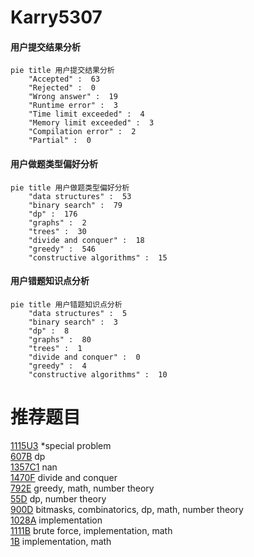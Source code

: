 # Karry5307

<!-- tabs:start -->



#### **用户提交结果分析**

```mermaid
pie title 用户提交结果分析
    "Accepted" :  63
    "Rejected" :  0
    "Wrong answer" :  19
    "Runtime error" :  3
    "Time limit exceeded" :  4
    "Memory limit exceeded" :  3
    "Compilation error" :  2
    "Partial" :  0
```

#### **用户做题类型偏好分析**

```mermaid
pie title 用户做题类型偏好分析
    "data structures" :  53
    "binary search" :  79
    "dp" :  176
    "graphs" :  2
    "trees" :  30
    "divide and conquer" :  18
    "greedy" :  546
    "constructive algorithms" :  15
```
#### **用户错题知识点分析**

```mermaid
pie title 用户错题知识点分析
    "data structures" :  5
    "binary search" :  3
    "dp" :  8
    "graphs" :  80
    "trees" :  1
    "divide and conquer" :  0
    "greedy" :  4
    "constructive algorithms" :  10
```



<!-- tabs:end -->
# 推荐题目
[1115U3](https://codeforces.com/contest/1115U/problem/3)		*special problem		  
[607B](https://codeforces.com/contest/607/problem/B)		dp		  
[1357C1](https://codeforces.com/contest/1357C/problem/1)		nan		  
[1470F](https://codeforces.com/contest/1470/problem/F)		divide and conquer		  
[792E](https://codeforces.com/contest/792/problem/E)		greedy,
                        math,
                        number theory		  
[55D](https://codeforces.com/contest/55/problem/D)		dp,
                        number theory		  
[900D](https://codeforces.com/contest/900/problem/D)		bitmasks,
                        combinatorics,
                        dp,
                        math,
                        number theory		  
[1028A](https://codeforces.com/contest/1028/problem/A)		implementation		  
[1111B](https://codeforces.com/contest/1111/problem/B)		brute force,
                        implementation,
                        math		  
[1B](https://codeforces.com/contest/1/problem/B)		implementation,
                        math		  
